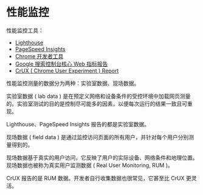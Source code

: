 # 性能监控

性能监控工具：

* [Lighthouse](https://github.com/GoogleChrome/lighthouse)
* [PageSpeed Insights](https://pagespeed.web.dev/)
* [Chrome 开发者工具](https://developer.chrome.com/docs/devtools/)
* [Google 搜索控制台核心 Web 指标报告](https://support.google.com/webmasters/answer/9205520)
* [CrUX ( Chrome User Experiment ) Report](https://developer.chrome.com/docs/crux/)

性能监控测量的数据分为两种：实验室数据、现场数据。

实验室数据 ( lab data ) 是在预定义网络和设备条件的受控环境中加载网页测量的。实验室测试的目的是控制尽可能多的因素，以便每次运行的结果一致且可重现。

Lighthouse、PageSpeed Insights 报告的都是实验室数据。

现场数据 ( field data ) 是通过监控访问页面的所有用户，并针对每个用户分别测量得到的。

现场数据基于真实的用户访问，它反映了用户的实际设备、网络条件和地理位置。现场数据也被称为真实用户监测数据 ( Real User Monitoring, RUM )。

CrUX 报告的是 RUM 数据。开发者自行收集数据也很常见，它甚至比 CrUX 更灵活。

